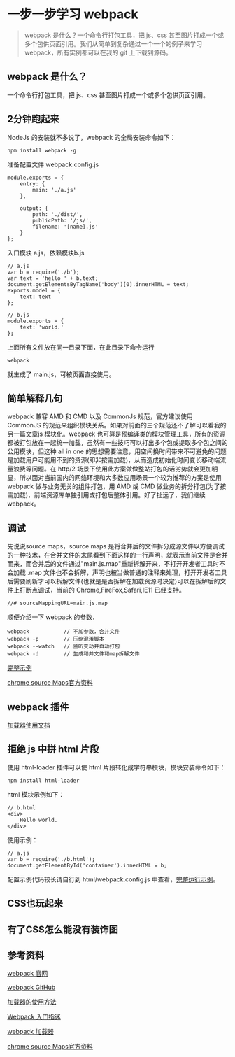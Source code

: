 # 一步一步学习 webpack

> webpack 是什么？一个命令行打包工具，把 js、css 甚至图片打成一个或多个包供页面引用。我们从简单到复杂通过一个一个的例子来学习 webpack，所有实例都可以在我的 git 上下载到源码。

## webpack 是什么？

一个命令行打包工具，把 js、css 甚至图片打成一个或多个包供页面引用。

## 2分钟跑起来

NodeJs 的安装就不多说了，webpack 的全局安装命令如下：

	npm install webpack -g

准备配置文件 webpack.config.js

	module.exports = {
        entry: {
            main: './a.js'
        },
    
        output: {
            path: './dist/',
            publicPath: '/js/',
            filename: '[name].js'
        }
    };

入口模块 a.js，依赖模块b.js

	// a.js
	var b = require('./b');
    var text = 'hello ' + b.text;
    document.getElementsByTagName('body')[0].innerHTML = text;
    exports.model = {
        text: text
    };
    
    // b.js
    module.exports = {
        text: 'world.'
    };

上面所有文件放在同一目录下面，在此目录下命令运行

	webpack

就生成了 main.js，可被页面直接使用。

## 简单解释几句

webpack 兼容 AMD 和 CMD 以及 CommonJs 规范，官方建议使用 CommonJS 的规范来组织模块关系。如果对前面的三个规范还不了解可以看我的另一篇文章[js 模块化](./../js-module/main.html)。webpack 也可算是预编译类的模块管理工具，所有的资源都被打包放在一起统一加载，虽然有一些技巧可以打出多个包或提取多个包之间的公用模块，但这种 all in one 的思想需要注意，用空间换时间带来不可避免的问题是加载用户可能用不到的资源(即非按需加载)，从而造成初始化时间变长移动端流量浪费等问题。在 http/2 场景下使用此方案做做整站打包的话劣势就会更加明显，所以面对当前国内的网络环境和大多数应用场景一个较为推荐的方案是使用 webpack 做与业务无关的组件打包，用 AMD 或 CMD 做业务的拆分打包(为了按需加载)，前端资源库单独引用或打包后整体引用。好了扯远了，我们继续 webpack。

## 调试

先说说source maps，source maps 是将合并后的文件拆分成源文件以方便调试的一种技术，在合并文件的末尾看到下面这样的一行声明，就表示当前文件是合并而来，而合并后的文件通过"main.js.map"重新拆解开来，不打开开发者工具时不会加载 .map 文件也不会拆解，声明也被当做普通的注释来处理，打开开发者工具后需要刷新才可以拆解文件(也就是是否拆解在加载资源时决定)可以在拆解后的文件上打断点调试，当前的 Chrome,FireFox,Safari,IE11 已经支持。

	//# sourceMappingURL=main.js.map

顺便介绍一下 webpack 的参数，	

	webpack           // 不加参数，合并文件  
	webpack -p        // 压缩混淆脚本
	webpack --watch   // 监听变动并自动打包
	webpack -d        // 生成和并文件和map拆解文件

[完整示例](./demo/js/index.html)

[chrome source Maps官方资料](https://developer.chrome.com/devtools/docs/javascript-debugging#source-maps)

## webpack 插件


[加载器使用文档](http://webpack.github.io/docs/using-loaders.html)	
	
## 拒绝 js 中拼 html 片段

使用 html-loader 插件可以使 html 片段转化成字符串模块，模块安装命令如下：

	npm install html-loader

html 模块示例如下：
	
	// b.html
	<div>
        Hello world.
    </div>

使用示例：
	
	// a.js
	var b = require('./b.html');
    document.getElementById('container').innerHTML = b;

配置示例代码较长请自行到 html/webpack.config.js 中查看，[完整运行示例](./demo/html/index.html)。

## CSS也玩起来

## 有了CSS怎么能没有装饰图

## 参考资料

[webpack 官网](https://webpack.github.io/)

[webpack GitHub](https://github.com/webpack/webpack)

[加载器的使用方法](http://webpack.github.io/docs/using-loaders.html)

[Webpack 入门指迷](http://sfau.lt/b5kR2G)

[webpack 加载器](https://webpack.github.io/docs/list-of-loaders.html)

[chrome source Maps官方资料](https://developer.chrome.com/devtools/docs/javascript-debugging#source-maps)


